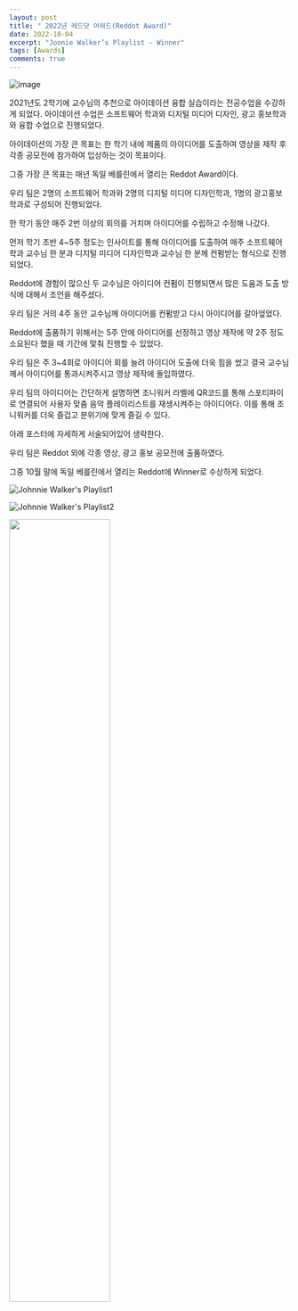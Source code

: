 ```yaml
---
layout: post
title: " 2022년 레드닷 어워드(Reddot Award)"
date: 2022-10-04
excerpt: "Jonnie Walker’s Playlist - Winner"
tags: [Awards]
comments: true
---
```


![image](https://user-images.githubusercontent.com/70894372/193739683-be92058e-4114-43b8-ac38-b75de48098ed.png)

2021년도 2학기에 교수님의 추천으로 아이데이션 융합 실습이라는 전공수업을 수강하게 되었다.
아이데이션 수업은 소프트웨어 학과와 디지털 미디어 디자인, 광고 홍보학과와 융합 수업으로 진행되었다.

아이데이션의 가장 큰 목표는 한 학기 내에 제품의 아이디어를 도출하여 영상을 제작 후 각종 공모전에 참가하여 입상하는 것이 목표이다.

그중 가장 큰 목표는 매년 독일 베를린에서 열리는 Reddot Award이다.

우리 팀은 2명의 소프트웨어 학과와 2명의 디지털 미디어 디자인학과, 1명의 광고홍보학과로 구성되어 진행되었다.

한 학기 동안 매주 2번 이상의 회의를 거치며 아이디어를 수립하고 수정해 나갔다.

먼저 학기 초반 4~5주 정도는 인사이트를 통해 아이디어를 도출하여 매주 소프트웨어 학과 교수님 한 분과 디지털 미디어 디자인학과 교수님 한 분께 컨펌받는 형식으로 진행되었다.

Reddot에 경험이 많으신 두 교수님은 아이디어 컨펌이 진행되면서 많은 도움과 도출 방식에 대해서 조언을 해주셨다.

우리 팀은 거의 4주 동안 교수님께 아이디어를 컨펌받고 다시 아이디어를 갈아엎었다.

Reddot에 출품하기 위해서는 5주 안에 아이디어를 선정하고 영상 제작에 약 2주 정도 소요된다 했을 때 기간에 맟춰 진행할 수 있었다.

우리 팀은 주 3~4회로 아이디어 회를 늘려 아이디어 도출에 더욱 힘을 썼고 결국 교수님께서 아이디어를 통과시켜주시고 영상 제작에 돌입하였다.

우리 팀의 아이디어는 간단하게 설명하면 조니워커 라벨에 QR코드를 통해 스포티파이로 연결되어 사용자 맞춤 음악 플레이리스트를 재생시켜주는 아이디어다. 이를 통해 조니워커를 더욱 즐겁고 분위기에 맞게 즐길 수 있다.

아래 포스터에 자세하게 서술되어있어 생락한다.

우리 팀은 Reddot 외에 각종 영상, 광고 홍보 공모전에 출품하였다.

그중 10월 말에 독일 베를린에서 열리는 Reddot에 Winner로 수상하게 되었다.

![Johnnie Walker's Playlist1](https://user-images.githubusercontent.com/70894372/193736978-6f926d19-70ba-403c-9b58-f23e86ffd07a.jpg)

![Johnnie Walker's Playlist2](https://user-images.githubusercontent.com/70894372/193737030-8536e50e-656c-4ffb-a5c0-7942e9b7f2cb.jpg)

<img src="https://user-images.githubusercontent.com/70894372/199887987-93fda51c-6f66-4e5f-97ec-341f3d693859.png" width="60%" height="60%">